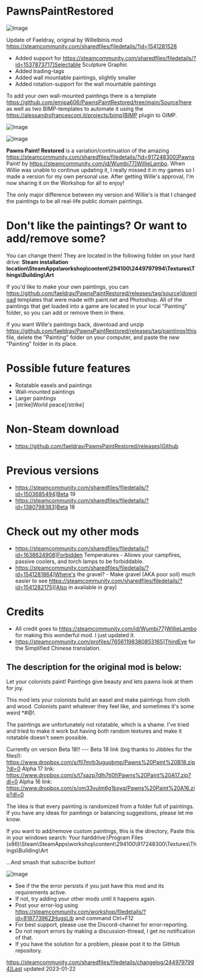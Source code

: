 # PawnsPaintRestored

![Image](https://i.imgur.com/buuPQel.png)

Update of Faeldray, original by Willelbinis mod
https://steamcommunity.com/sharedfiles/filedetails/?id=1541281528

- Added support for https://steamcommunity.com/sharedfiles/filedetails/?id=1537873717]Selectable Sculpture Graphic
- Added trading-tags
- Added wall mountable paintings, slightly smaller
- Added rotation-support for the wall mountable paintings

To add your own wall-mounted paintings there is a template https://github.com/emipa606/PawnsPaintRestored/tree/main/Source]here as well as two BIMP-templates to automate it using the https://alessandrofrancesconi.it/projects/bimp]BIMP plugin to GIMP.

![Image](https://i.imgur.com/pufA0kM.png)

	
![Image](https://i.imgur.com/Z4GOv8H.png)

**Pawns Paint! Restored** is a variation/continuation of the amazing https://steamcommunity.com/sharedfiles/filedetails/?id=917248300]Pawns Paint! by https://steamcommunity.com/id/Wumbi77]WillieLambo. When Willie was unable to continue updating it, I really missed it in my games so I made a version for my own personal use. After getting Wille's approval, I'm now sharing it on the Workshop for all to enjoy!

The only major difference between my version and Willie's is that I changed the paintings to be all real-life public domain paintings.

# Don't like the paintings? Or want to add/remove some?

You can change them! They are located in the following folder on your hard drive:
**Steam installation location\SteamApps\workshop\content\294100\2449797994\Textures\Things\Building\Art**

If you'd like to make your own paintings, you can https://github.com/faeldray/PawnsPaintRestored/releases/tag/source]download templates that were made with paint.net and Photoshop. All of the paintings that get loaded into a game are located in your local "Painting" folder, so you can add or remove them in there.

If you want Wille's paintings back, download and unzip https://github.com/faeldray/PawnsPaintRestored/releases/tag/paintings]this file, delete the "Painting" folder on your computer, and paste the new "Painting" folder in its place.

# Possible future features



- Rotatable easels and paintings
- Wall-mounted paintings
- Larger paintings
- [strike]World peace[/strike]



# Non-Steam download



- https://github.com/faeldray/PawnsPaintRestored/releases]Github



# Previous versions



- https://steamcommunity.com/sharedfiles/filedetails/?id=1503685494]Beta 19
- https://steamcommunity.com/sharedfiles/filedetails/?id=1380798383]Beta 18



# Check out my other mods



- https://steamcommunity.com/sharedfiles/filedetails/?id=1638624908]Forbidden Temperatures - Allows your campfires, passive coolers, and torch lamps to be forbiddable.
- https://steamcommunity.com/sharedfiles/filedetails/?id=1541281864]Where's the gravel? - Make gravel (AKA poor soil) much easier to see https://steamcommunity.com/sharedfiles/filedetails/?id=1541282175](Also in available in gray)



# Credits



- All credit goes to https://steamcommunity.com/id/Wumbi77]WillieLambo for making this wonderful mod. I just updated it.
- https://steamcommunity.com/profiles/76561198380853165]ThirdEye for the Simplified Chinese translation.






The description for the original mod is below:
---------------------------------------------------------------------------------------------------------------------------------------

Let your colonists paint!
Paintings give beauty and lets pawns look at them for joy.

This mod lets your colonists build an easel and make paintings from cloth and wood.
Colonists paint whatever they feel like, and sometimes it's some weird *#@!.

The paintings are unfortunately not rotatable, which is a shame. I've tried and tried to make it work but having both random textures and make it rotatable doesn't seem possible.

Currently on version Beta 18!! ---
Beta 18 link (big thanks to Jibbles for the files!):
https://www.dropbox.com/s/fll7mrb3uguobmp/Pawns%20Paint%20B18.zip?dl=0
Alpha 17 link:
https://www.dropbox.com/s/t7xazp7dlh7tj0f/Pawns%20Paint%20A17.zip?dl=0
Alpha 16 link:
https://www.dropbox.com/s/om33yulm6g1bsyq/Pawns%20Paint%20A16.zip?dl=0

The idea is that every painting is randomized from a folder full of paintings.
If you have any ideas for paintings or balancing suggestions, please let me know.

If you want to add/remove custom paintings, this is the directory,
Paste this in your windows search:
Your harddrive:\Program Files (x86)\Steam\SteamApps\workshop\content\294100\917248300\Textures\Things\Building\Art

...And smash that subscribe button!

![Image](https://i.imgur.com/PwoNOj4.png)



-  See if the the error persists if you just have this mod and its requirements active.
-  If not, try adding your other mods until it happens again.
-  Post your error-log using https://steamcommunity.com/workshop/filedetails/?id=818773962]HugsLib and command Ctrl+F12
-  For best support, please use the Discord-channel for error-reporting.
-  Do not report errors by making a discussion-thread, I get no notification of that.
-  If you have the solution for a problem, please post it to the GitHub repository.




https://steamcommunity.com/sharedfiles/filedetails/changelog/2449797994]Last updated 2023-01-22
